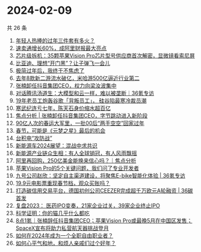 # 2024-02-09

共 26 条

<!-- BEGIN 36KR -->
<!-- 最后更新时间 2024-02-09 08:28:03 +0800 -->
1. [年轻人热捧的过年三件套有多火？](https://36kr.com/p/2639115050746114)
1. [速卖通增长60%，成阿里财报最大亮点](https://36kr.com/p/2638648506842248)
1. [芯片级拆机：35颗苹果Vision Pro芯片型号供应商首次解密，显微镜看索尼屏](https://36kr.com/p/2639431440367872)
1. [比亚迪、理想“开门黑”？让子弹飞一会儿](https://36kr.com/p/2639175742541312)
1. [极简过年后，我终于不焦虑了](https://36kr.com/p/2639149994163336)
1. [去年8款新二游流水破亿，米哈游500亿逼近行业第二](https://36kr.com/p/2638699794661634)
1. [张楠卸任抖音集团CEO，权力向梁汝波集中](https://36kr.com/p/2638722432778497)
1. [对话腾讯汤道生：大模型和云一样，难以被垄断｜36氪专访](https://36kr.com/p/2638328986370313)
1. [19年老员工炮轰谷歌「背叛员工」， 硅谷陷最寒冷裁员潮](https://36kr.com/p/2639380152975625)
1. [寒武纪连亏七年，陈天石身价缩水超百亿](https://36kr.com/p/2639175187516929)
1. [焦点分析 | 张楠卸任抖音集团CEO，字节跳动进入新阶段](https://36kr.com/p/2638271618662658)
1. [90亿人次的春运大军里，一批00后“两手空空”回家过年](https://36kr.com/p/2639555660090886)
1. [春节，可能是《元梦之星》最后的机会](https://36kr.com/p/2638744810291458)
1. [台积电“攻防战”](https://36kr.com/p/2639225703251077)
1. [新能源车2024展望：混战中求共识](https://36kr.com/p/2639326408966400)
1. [新能源产业链众生相：有人全球销冠，有人风雨飘摇](https://36kr.com/p/2639200364400133)
1. [阿里再回购，250亿美金能换来信心吗？｜焦点分析](https://36kr.com/p/2639318072688897)
1. [苹果Vision Pro的5个关键问题，我们问了专业开发者](https://36kr.com/p/2639419105819784)
1. [九号公司赵欣：坚定自主渠道建设，将聚焦E-bike智能化体验 | 36氪专访](https://36kr.com/p/2639530882825347)
1. [19.9元电影票重现春节档，观众买账吗？](https://36kr.com/p/2639366889094278)
1. [打造碳信用交易平台，德国初创公司CEEZER完成超千万欧元A轮融资 | 36碳首发](https://36kr.com/p/2638281843473541)
1. [复盘2023： 医药IPO变奏，21家企业过关，39家企业终止IPO](https://36kr.com/p/2639271998602370)
1. [科学证明：你的猫几乎什么都吃](https://36kr.com/p/2577331924674184)
1. [8点1氪｜张楠辞任抖音集团CEO；苹果Vision Pro或最晚5月在中国区发售；SpaceX宣布将助力私营航天器挑战登月](https://36kr.com/p/2639128032967813)
1. [如何在2024年成为一个全职自由职业者？](https://36kr.com/p/2601583505422985)
1. [如何心平气和地，和烦人亲戚们过个好年？](https://36kr.com/p/2638103641685121)
<!-- END 36KR -->